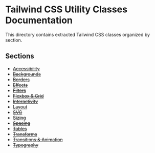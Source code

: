 # Tailwind CSS Utility Classes Documentation

This directory contains extracted Tailwind CSS classes organized by section.

## Sections

- ~~[Accessibility](./accessibility.md)~~
- ~~[Backgrounds](./backgrounds.md)~~
- ~~[Borders](./borders.md)~~
- ~~[Effects](./effects.md)~~
- ~~[Filters](./filters.md)~~
- ~~[Flexbox & Grid](./flexbox_and_grid.md)~~
- ~~[Interactivity](./interactivity.md)~~
- ~~[Layout](./layout.md)~~
- ~~[SVG](./svg.md)~~
- ~~[Sizing](./sizing.md)~~
- ~~[Spacing](./spacing.md)~~
- ~~[Tables](./tables.md)~~
- ~~[Transforms](./transforms.md)~~
- ~~[Transitions & Animation](./transitions_and_animation.md)~~
- ~~[Typography](./typography.md)~~